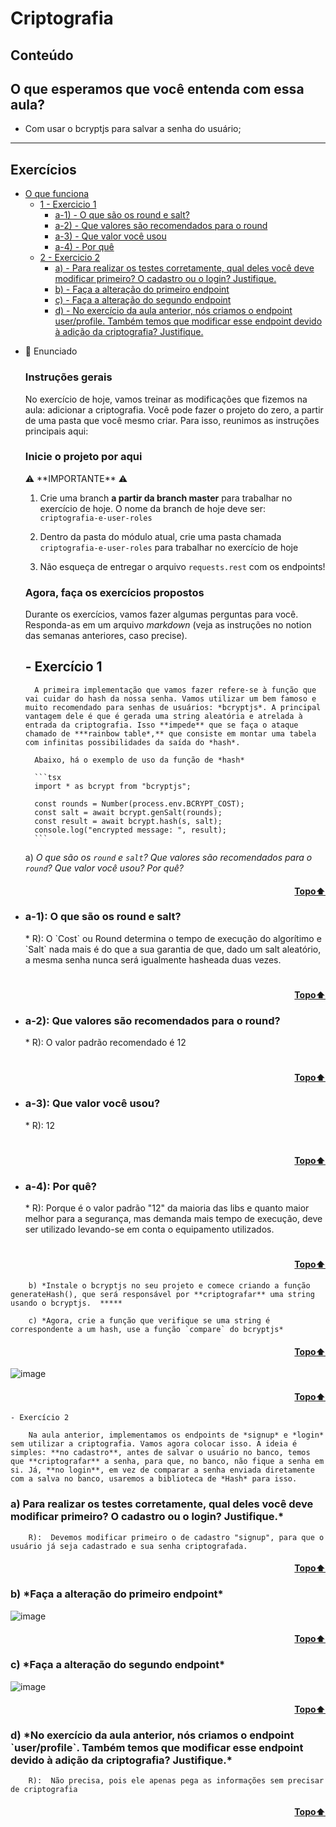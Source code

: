 # Criptografia

<h2 id="topo">Conteúdo</h2>

## O que esperamos que você entenda com essa aula?

- Com usar o bcryptjs para salvar a senha do usuário;

---

## Exercícios

   * [O que funciona](#funciona)
       * [1 - Exercicio 1](#exer1)
         * [a-1) - O que são os round e salt?](#rs)
         * [a-2) - Que valores são recomendados para o round](#vr)
         * [a-3) - Que valor você usou](#vru)
         * [a-4) - Por quê](#pq)
       * [2 - Exercicio 2](#exer2)
         * [a) - Para realizar os testes corretamente, qual deles você deve modificar primeiro? O cadastro ou o login? Justifique.](#signup)
         * [b) - Faça a alteração do primeiro endpoint](#pe)
         * [c) - Faça a alteração do segundo endpoint](#se)
         * [d) - No exercício da aula anterior, nós criamos o endpoint user/profile. Também temos que modificar esse endpoint devido à adição da criptografia? Justifique.](#pf)
- 📖 Enunciado
    
    ### Instruções gerais
    
    No exercício de hoje, vamos treinar as modificações que fizemos na aula: adicionar a criptografia. Você pode fazer o projeto do zero, a partir de uma pasta que você mesmo criar. Para isso, reunimos as instruções principais aqui:
    
    ### Inicie o projeto por aqui
    
    <aside>
    ⚠️ **IMPORTANTE** ⚠️
    
    1) Crie uma branch **a partir da branch master** para trabalhar no exercício de hoje. O nome da branch de hoje deve ser: `criptografia-e-user-roles`
    
    2) Dentro da pasta do módulo atual, crie uma pasta chamada `criptografia-e-user-roles` para trabalhar no exercício de hoje
    
    3) Não esqueça de entregar o arquivo `requests.rest` com os endpoints!
    
    </aside>
    
    ### Agora, faça os exercícios propostos
    
    Durante os exercícios, vamos fazer algumas perguntas para você. Responda-as em um arquivo *markdown* (veja as instruções no notion das semanas anteriores, caso precise).
    
    <h2 id="exer1">- Exercício 1</h2>
        
        A primeira implementação que vamos fazer refere-se à função que vai cuidar do hash da nossa senha. Vamos utilizar um bem famoso e muito recomendado para senhas de usuários: *bcryptjs*. A principal vantagem dele é que é gerada uma string aleatória e atrelada à entrada da criptografia. Isso **impede** que se faça o ataque chamado de ***rainbow table*,** que consiste em montar uma tabela com infinitas possibilidades da saída do *hash*. 
        
        Abaixo, há o exemplo de uso da função de *hash*
        
        ```tsx
        import * as bcrypt from "bcryptjs";
        
        const rounds = Number(process.env.BCRYPT_COST);
        const salt = await bcrypt.genSalt(rounds);
        const result = await bcrypt.hash(s, salt);
        console.log("encrypted message: ", result);
        ```
        
    a) *O que são os `round` e `salt`? Que valores são recomendados para o `round`? Que valor você usou? Por quê?*

<h4 align="right"><a href="#topo">Topo⬆️</a></h4>

* <h3 id="rs">a-1): O que são os round e salt?</h3>
        * R): O `Cost` ou Round determina o tempo de execução do algorítimo e `Salt` nada mais é do que a sua garantia de que, dado um salt aleatório, a mesma senha nunca será igualmente hasheada duas vezes.
#

<h4 align="right"><a href="#topo">Topo⬆️</a></h4>

* <h3 id="vr">a-2): Que valores são recomendados para o round?</h3>
        * R): O valor padrão recomendado é 12
#

<h4 align="right"><a href="#topo">Topo⬆️</a></h4>

* <h3 id="vru">a-3): Que valor você usou?</h3>
        * R): 12
#

<h4 align="right"><a href="#topo">Topo⬆️</a></h4>

* <h3 id="pq">a-4): Por quê?</h3>
        * R): Porque é o valor padrão "12" da maioria das libs e quanto maior melhor para a segurança, mas demanda mais tempo de execução, deve ser utilizado levando-se em conta o equipamento utilizados.
#

<h4 align="right"><a href="#topo">Topo⬆️</a></h4>

        b) *Instale o bcryptjs no seu projeto e comece criando a função generateHash(), que será responsável por **criptografar** uma string usando o bcryptjs.  ***** 
        
        c) *Agora, crie a função que verifique se uma string é correspondente a um hash, use a função `compare` do bcryptjs*

<h4 align="right"><a href="#topo">Topo⬆️</a></h4>

![image](https://user-images.githubusercontent.com/89301596/174416692-13197d09-bc15-4875-9132-bde68efab1e4.png)
            
<h4 align="right"><a href="#topo">Topo⬆️</a></h4>

    - Exercício 2
        
        Na aula anterior, implementamos os endpoints de *signup* e *login* sem utilizar a criptografia. Vamos agora colocar isso. A ideia é simples: **no cadastro**, antes de salvar o usuário no banco, temos que **criptografar** a senha, para que, no banco, não fique a senha em si. Já, **no login**, em vez de comparar a senha enviada diretamente com a salva no banco, usaremos a biblioteca de *Hash* para isso. 
        
<h3 id="signup">a) Para realizar os testes corretamente, qual deles você deve modificar primeiro? O cadastro ou o login? Justifique.*</h3>

        R):  Devemos modificar primeiro o de cadastro "signup", para que o usuário já seja cadastrado e sua senha criptografada.

<h4 align="right"><a href="#topo">Topo⬆️</a></h4>

<h3 id="pe">b) *Faça a alteração do primeiro endpoint*</h3>

![image](https://user-images.githubusercontent.com/89301596/174416908-4a9e35ac-06f5-4218-ad9e-f55dec01840d.png)

<h4 align="right"><a href="#topo">Topo⬆️</a></h4>

<h3 id="se">c) *Faça a alteração do segundo endpoint*</h3>

![image](https://user-images.githubusercontent.com/89301596/174416993-bbe6059c-9836-4a91-8de6-30271ffa1355.png)

<h4 align="right"><a href="#topo">Topo⬆️</a></h4>

<h3 id="pf">d) *No exercício da aula anterior, nós criamos o endpoint `user/profile`. Também temos que modificar esse endpoint devido à adição da criptografia? Justifique.*</h3>
        
        R):  Não precisa, pois ele apenas pega as informações sem precisar de criptografia
<h4 align="right"><a href="#topo">Topo⬆️</a></h4>